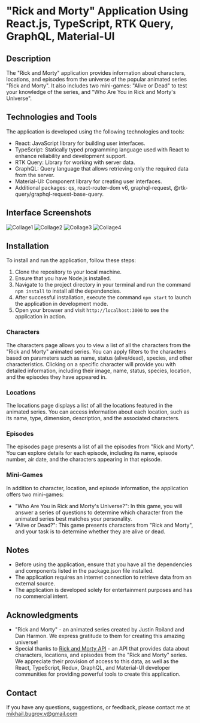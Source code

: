 # "Rick and Morty" Application Using React.js, TypeScript, RTK Query, GraphQL, Material-UI

## Description

The "Rick and Morty" application provides information about characters, locations, and episodes from the universe of the popular animated series "Rick and Morty". It also includes two mini-games: "Alive or Dead" to test your knowledge of the series, and "Who Are You in Rick and Morty's Universe".

## Technologies and Tools

The application is developed using the following technologies and tools:

- React: JavaScript library for building user interfaces.
- TypeScript: Statically typed programming language used with React to enhance reliability and development support.
- RTK Query: Library for working with server data.
- GraphQL: Query language that allows retrieving only the required data from the server.
- Material-UI: Component library for creating user interfaces.
- Additional packages: qs, react-router-dom v6, graphql-request, @rtk-query/graphql-request-base-query.

## Interface Screenshots

![Collage1](./images/Collage1.jpg)
![Collage2](./images/Collage2.jpg)
![Collage3](./images/Collage3.jpg)
![Collage4](./images/Collage4.jpg)

## Installation

To install and run the application, follow these steps:

1. Clone the repository to your local machine.
2. Ensure that you have Node.js installed.
3. Navigate to the project directory in your terminal and run the command `npm install` to install all the dependencies.
4. After successful installation, execute the command `npm start` to launch the application in development mode.
5. Open your browser and visit `http://localhost:3000` to see the application in action.

### Characters

The characters page allows you to view a list of all the characters from the "Rick and Morty" animated series. You can apply filters to the characters based on parameters such as name, status (alive/dead), species, and other characteristics. Clicking on a specific character will provide you with detailed information, including their image, name, status, species, location, and the episodes they have appeared in.

### Locations

The locations page displays a list of all the locations featured in the animated series. You can access information about each location, such as its name, type, dimension, description, and the associated characters.

### Episodes

The episodes page presents a list of all the episodes from "Rick and Morty". You can explore details for each episode, including its name, episode number, air date, and the characters appearing in that episode.

### Mini-Games

In addition to character, location, and episode information, the application offers two mini-games:

- "Who Are You in Rick and Morty's Universe?": In this game, you will answer a series of questions to determine which character from the animated series best matches your personality.
- "Alive or Dead?": This game presents characters from "Rick and Morty", and your task is to determine whether they are alive or dead.

## Notes

- Before using the application, ensure that you have all the dependencies and components listed in the package.json file installed.
- The application requires an internet connection to retrieve data from an external source.
- The application is developed solely for entertainment purposes and has no commercial intent.

## Acknowledgments

- "Rick and Morty" - an animated series created by Justin Roiland and Dan Harmon. We express gratitude to them for creating this amazing universe!
- Special thanks to [Rick and Morty API](https://rickandmortyapi.com/documentation) - an API that provides data about characters, locations, and episodes from the "Rick and Morty" series. We appreciate their provision of access to this data, as well as the React, TypeScript, Redux, GraphQL, and Material-UI developer communities for providing powerful tools to create this application.

## Contact

If you have any questions, suggestions, or feedback, please contact me at [mikhail.bugrov.v@gmail.com](mailto:mikhail.bugrov.v@gmail.com)